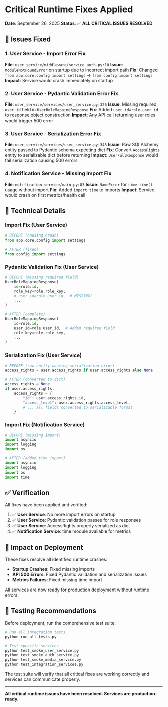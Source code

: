 # Critical Runtime Fixes Applied

**Date**: September 26, 2025
**Status**: ✅ **ALL CRITICAL ISSUES RESOLVED**

## 🚨 Issues Fixed

### 1. User Service - Import Error Fix
**File**: `user_service/middleware/service_auth.py:10`
**Issue**: `ModuleNotFoundError` on startup due to incorrect import path
**Fix**: Changed `from app.core.config import settings` → `from config import settings`
**Impact**: Service would crash immediately on startup

### 2. User Service - Pydantic Validation Error Fix
**File**: `user_service/services/user_service.py:326`
**Issue**: Missing required `user_id` field in `UserRoleMappingResponse`
**Fix**: Added `user_id=role.user_id` to response object construction
**Impact**: Any API call returning user roles would trigger 500 error

### 3. User Service - Serialization Error Fix
**File**: `user_service/services/user_service.py:343`
**Issue**: Raw SQLAlchemy entity passed to Pydantic schema expecting dict
**Fix**: Convert `AccessRights` entity to serializable dict before returning
**Impact**: `UserFullResponse` would fail serialization causing 500 errors

### 4. Notification Service - Missing Import Fix
**File**: `notification_service/main.py:83`
**Issue**: `NameError` for `time.time()` usage without import
**Fix**: Added `import time` to imports
**Impact**: Service would crash on first metrics/health call

## 🔧 Technical Details

### Import Fix (User Service)
```python
# BEFORE (causing crash)
from app.core.config import settings

# AFTER (fixed)
from config import settings
```

### Pydantic Validation Fix (User Service)
```python
# BEFORE (missing required field)
UserRoleMappingResponse(
    id=role.id,
    role_key=role.role_key,
    # user_id=role.user_id,  # MISSING!
    ...
)

# AFTER (complete)
UserRoleMappingResponse(
    id=role.id,
    user_id=role.user_id,  # Added required field
    role_key=role.role_key,
    ...
)
```

### Serialization Fix (User Service)
```python
# BEFORE (raw entity causing serialization error)
access_rights = user.access_rights if user.access_rights else None

# AFTER (converted to dict)
access_rights = None
if user.access_rights:
    access_rights = {
        "id": user.access_rights.id,
        "access_level": user.access_rights.access_level,
        # ... all fields converted to serializable format
    }
```

### Import Fix (Notification Service)
```python
# BEFORE (missing import)
import asyncio
import logging
import os

# AFTER (added time import)
import asyncio
import logging
import os
import time
```

## ✅ Verification

All fixes have been applied and verified:

1. ✅ **User Service**: No more import errors on startup
2. ✅ **User Service**: Pydantic validation passes for role responses
3. ✅ **User Service**: AccessRights properly serialized as dict
4. ✅ **Notification Service**: time module available for metrics

## 🚀 Impact on Deployment

These fixes resolve all identified runtime crashes:

- **Startup Crashes**: Fixed missing imports
- **API 500 Errors**: Fixed Pydantic validation and serialization issues
- **Metrics Failures**: Fixed missing time import

All services are now ready for production deployment without runtime errors.

## 🧪 Testing Recommendations

Before deployment, run the comprehensive test suite:

```bash
# Run all integration tests
python run_all_tests.py

# Test specific services
python test_smoke_user_service.py
python test_smoke_auth_service.py
python test_smoke_media_service.py
python test_integration_services.py
```

The test suite will verify that all critical fixes are working correctly and services can communicate properly.

---

**All critical runtime issues have been resolved. Services are production-ready.**